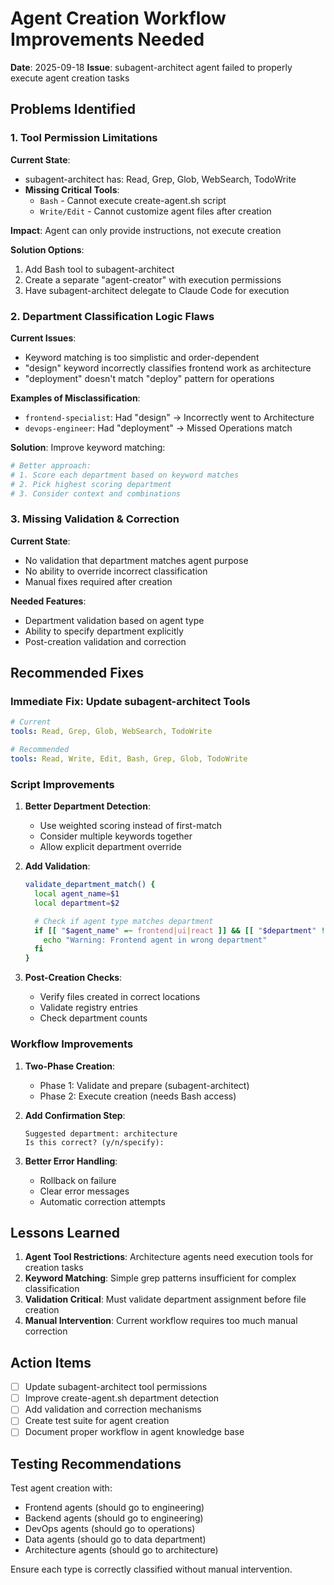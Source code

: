 # Agent Creation Workflow Improvements Needed

**Date**: 2025-09-18
**Issue**: subagent-architect agent failed to properly execute agent creation tasks

## Problems Identified

### 1. Tool Permission Limitations

**Current State**:
- subagent-architect has: Read, Grep, Glob, WebSearch, TodoWrite
- **Missing Critical Tools**:
  - `Bash` - Cannot execute create-agent.sh script
  - `Write/Edit` - Cannot customize agent files after creation

**Impact**: Agent can only provide instructions, not execute creation

**Solution Options**:
1. Add Bash tool to subagent-architect
2. Create a separate "agent-creator" with execution permissions
3. Have subagent-architect delegate to Claude Code for execution

### 2. Department Classification Logic Flaws

**Current Issues**:
- Keyword matching is too simplistic and order-dependent
- "design" keyword incorrectly classifies frontend work as architecture
- "deployment" doesn't match "deploy" pattern for operations

**Examples of Misclassification**:
- `frontend-specialist`: Had "design" → Incorrectly went to Architecture
- `devops-engineer`: Had "deployment" → Missed Operations match

**Solution**: Improve keyword matching:
```bash
# Better approach:
# 1. Score each department based on keyword matches
# 2. Pick highest scoring department
# 3. Consider context and combinations
```

### 3. Missing Validation & Correction

**Current State**:
- No validation that department matches agent purpose
- No ability to override incorrect classification
- Manual fixes required after creation

**Needed Features**:
- Department validation based on agent type
- Ability to specify department explicitly
- Post-creation validation and correction

## Recommended Fixes

### Immediate Fix: Update subagent-architect Tools

```yaml
# Current
tools: Read, Grep, Glob, WebSearch, TodoWrite

# Recommended
tools: Read, Write, Edit, Bash, Grep, Glob, TodoWrite
```

### Script Improvements

1. **Better Department Detection**:
   - Use weighted scoring instead of first-match
   - Consider multiple keywords together
   - Allow explicit department override

2. **Add Validation**:
   ```bash
   validate_department_match() {
     local agent_name=$1
     local department=$2

     # Check if agent type matches department
     if [[ "$agent_name" =~ frontend|ui|react ]] && [[ "$department" != "engineering" ]]; then
       echo "Warning: Frontend agent in wrong department"
     fi
   }
   ```

3. **Post-Creation Checks**:
   - Verify files created in correct locations
   - Validate registry entries
   - Check department counts

### Workflow Improvements

1. **Two-Phase Creation**:
   - Phase 1: Validate and prepare (subagent-architect)
   - Phase 2: Execute creation (needs Bash access)

2. **Add Confirmation Step**:
   ```
   Suggested department: architecture
   Is this correct? (y/n/specify):
   ```

3. **Better Error Handling**:
   - Rollback on failure
   - Clear error messages
   - Automatic correction attempts

## Lessons Learned

1. **Agent Tool Restrictions**: Architecture agents need execution tools for creation tasks
2. **Keyword Matching**: Simple grep patterns insufficient for complex classification
3. **Validation Critical**: Must validate department assignment before file creation
4. **Manual Intervention**: Current workflow requires too much manual correction

## Action Items

- [ ] Update subagent-architect tool permissions
- [ ] Improve create-agent.sh department detection
- [ ] Add validation and correction mechanisms
- [ ] Create test suite for agent creation
- [ ] Document proper workflow in agent knowledge base

## Testing Recommendations

Test agent creation with:
- Frontend agents (should go to engineering)
- Backend agents (should go to engineering)
- DevOps agents (should go to operations)
- Data agents (should go to data department)
- Architecture agents (should go to architecture)

Ensure each type is correctly classified without manual intervention.